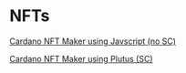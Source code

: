 # NFTs
 
[Cardano NFT Maker using Javscript (no SC)](Cardano_NFT_JS.md)
 
[Cardano NFT Maker using Plutus (SC)](Cardano_Plutus_NFT_Creator.md)
